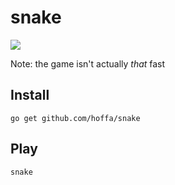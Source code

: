 # snake

![](https://media.giphy.com/media/l4FGHjVb28GkDtXDq/giphy.gif)

Note: the game isn't actually *that* fast

## Install

```
go get github.com/hoffa/snake
```

## Play

```
snake
```
